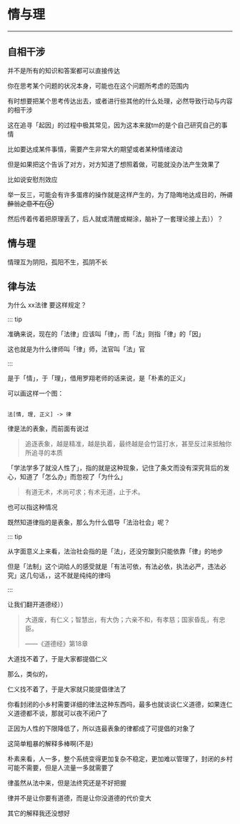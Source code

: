 # 情与理
---

## 自相干涉

并不是所有的知识和答案都可以直接传达

你在思考某个问题的状况本身，可能也在这个问题所考虑的范围内

有时想要把某个思考传达出去，或者进行些其他的什么处理，必然导致行动与内容的相干涉

这在追寻「起因」的过程中极其常见，因为这本来就tm的是个自己研究自己的事情

比如要达成某件事情，需要产生非常大的期望或者某种情绪波动

但是如果把这个告诉了对方，对方知道了想照着做，可能就没办法产生效果了

比如说安慰剂效应

举一反三，可能会有许多蛋疼的操作就是这样产生的，为了隐晦地达成目的，~~所谓醉翁之意不在⑨~~

然后传着传着把原理丢了，后人就或清醒或糊涂，脑补了一套理论接上去））？

## 情与理

情理互为阴阳，孤阳不生，孤阴不长


## 律与法

为什么 xx法律 要这样规定？

::: tip

准确来说，现在的「法律」应该叫「律」，而「法」则指「律」的「因」

这也就是为什么律师叫「律」师，法官叫「法」官

:::

是于「情」，于「理」，借用罗翔老师的话来说，是「朴素的正义」

可以画这样一个图：

```

法[情, 理, 正义] -> 律

```

律是法的表象，而前面有说过

> 追逐表象，越是精准，越是执着，最终越是会竹篮打水，甚至反过来抵触你所追寻的本质

「学法学多了就没人性了」，指的就是这种现象，记住了条文而没有深究背后的发心，知道了「怎么办」而忽视了「为什么」

> 有道无术，术尚可求；有术无道，止于术。

也可以指这种情况

既然知道律指的是表象，那么为什么倡导「法治社会」呢？

::: tip

从字面意义上来看，法治社会指的是「法」，还没穷酸到只能依靠「律」的地步

但是「法制」这个词给人的感受就是「有法可依，有法必依，执法必严，违法必究」这几句话，，这不就是纯纯的律吗

:::

让我们翻开道德经））

> 大道废，有仁义；智慧出，有大伪；六亲不和，有孝慈；国家昏乱，有忠臣。
>
> ——《道德经》第18章

大道找不着了，于是大家都提倡仁义

那么，类似的，

仁义找不着了，于是大家就只能提倡律法了

你看封闭的小乡村需要详细的律法这种东西吗，最多也就谈谈仁义道德，如果连仁义道德都不谈，那就可以夜不闭户了

正因为人性的下限降低了，所以连最表象的律都成了可提倡的对象了

这简单粗暴的解释多棒啊(不是)

朴素来看，人一多，整个系统变得更加复杂不稳定，更加难以管理了，封闭的乡村可能不需要，但是人流量一多就需要了

律虽然从法中来，但是法终究还是不好把握

律并不是让你要有道德，而是让你没道德的代价变大

其它的解释我还没想好

